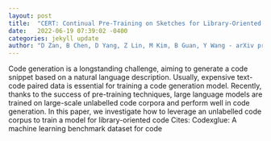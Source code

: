 ```yaml
---
layout: post
title:  "CERT: Continual Pre-Training on Sketches for Library-Oriented Code Generation"
date:   2022-06-19 07:39:02 -0400
categories: jekyll update
author: "D Zan, B Chen, D Yang, Z Lin, M Kim, B Guan, Y Wang - arXiv preprint arXiv , 2022"
---
```

Code generation is a longstanding challenge, aiming to generate a code snippet based on a natural language description. Usually, expensive text-code paired data is essential for training a code generation model. Recently, thanks to the success of pre-training techniques, large language models are trained on large-scale unlabelled code corpora and perform well in code generation. In this paper, we investigate how to leverage an unlabelled code corpus to train a model for library-oriented code 
Cites: Codexglue: A machine learning benchmark dataset for code